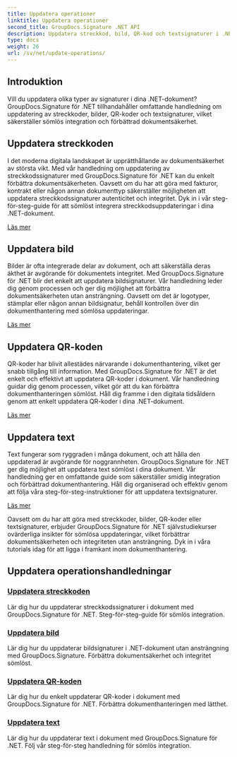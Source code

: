 ```yaml
---
title: Uppdatera operationer
linktitle: Uppdatera operationer
second_title: GroupDocs.Signature .NET API
description: Uppdatera streckkod, bild, QR-kod och textsignaturer i .NET-dokument med GroupDocs.Signature för .NET-självstudier. Förbättra dokumentsäkerhet och hantering.
type: docs
weight: 26
url: /sv/net/update-operations/
---
```

## Introduktion

Vill du uppdatera olika typer av signaturer i dina .NET-dokument? GroupDocs.Signature för .NET tillhandahåller omfattande handledning om uppdatering av streckkoder, bilder, QR-koder och textsignaturer, vilket säkerställer sömlös integration och förbättrad dokumentsäkerhet.

## Uppdatera streckkoden
I det moderna digitala landskapet är upprätthållande av dokumentsäkerhet av största vikt. Med vår handledning om uppdatering av streckkodssignaturer med GroupDocs.Signature för .NET kan du enkelt förbättra dokumentsäkerheten. Oavsett om du har att göra med fakturor, kontrakt eller någon annan dokumenttyp säkerställer möjligheten att uppdatera streckkodssignaturer autenticitet och integritet. Dyk in i vår steg-för-steg-guide för att sömlöst integrera streckkodsuppdateringar i dina .NET-dokument.

[Läs mer](./update-barcode/)

## Uppdatera bild
Bilder är ofta integrerade delar av dokument, och att säkerställa deras äkthet är avgörande för dokumentets integritet. Med GroupDocs.Signature för .NET blir det enkelt att uppdatera bildsignaturer. Vår handledning leder dig genom processen och ger dig möjlighet att förbättra dokumentsäkerheten utan ansträngning. Oavsett om det är logotyper, stämplar eller någon annan bildsignatur, behåll kontrollen över din dokumenthantering med sömlösa uppdateringar.

[Läs mer](./update-image/)

## Uppdatera QR-koden
QR-koder har blivit allestädes närvarande i dokumenthantering, vilket ger snabb tillgång till information. Med GroupDocs.Signature för .NET är det enkelt och effektivt att uppdatera QR-koder i dokument. Vår handledning guidar dig genom processen, vilket gör att du kan förbättra dokumenthanteringen sömlöst. Håll dig framme i den digitala tidsåldern genom att enkelt uppdatera QR-koder i dina .NET-dokument.

[Läs mer](./update-qr-code/)

## Uppdatera text
Text fungerar som ryggraden i många dokument, och att hålla den uppdaterad är avgörande för noggrannheten. GroupDocs.Signature för .NET ger dig möjlighet att uppdatera text sömlöst i dina dokument. Vår handledning ger en omfattande guide som säkerställer smidig integration och förbättrad dokumenthantering. Håll dig organiserad och effektiv genom att följa våra steg-för-steg-instruktioner för att uppdatera textsignaturer.

[Läs mer](./update-text/)

Oavsett om du har att göra med streckkoder, bilder, QR-koder eller textsignaturer, erbjuder GroupDocs.Signature för .NET självstudiekurser ovärderliga insikter för sömlösa uppdateringar, vilket förbättrar dokumentsäkerheten och integriteten utan ansträngning. Dyk in i våra tutorials idag för att ligga i framkant inom dokumenthantering.
## Uppdatera operationshandledningar
### [Uppdatera streckkoden](./update-barcode/)
Lär dig hur du uppdaterar streckkodssignaturer i dokument med GroupDocs.Signature för .NET. Steg-för-steg-guide för sömlös integration.
### [Uppdatera bild](./update-image/)
Lär dig hur du uppdaterar bildsignaturer i .NET-dokument utan ansträngning med GroupDocs.Signature. Förbättra dokumentsäkerhet och integritet sömlöst.
### [Uppdatera QR-koden](./update-qr-code/)
Lär dig hur du enkelt uppdaterar QR-koder i dokument med GroupDocs.Signature för .NET. Förbättra dokumenthanteringen med lätthet.
### [Uppdatera text](./update-text/)
Lär dig hur du uppdaterar text i dokument med GroupDocs.Signature för .NET. Följ vår steg-för-steg handledning för sömlös integration.